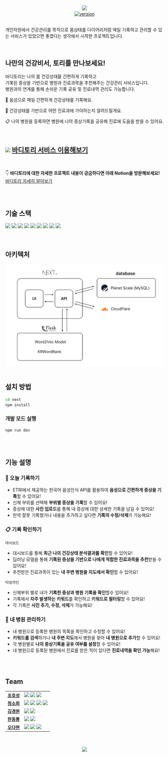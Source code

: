 <div align="center">
<div align="center">
<img src="./next/public/bodytory_banner.png" width="600px" >
</div>
<div>
<a href=""><img src="https://img.shields.io/badge/bodytory-v1.0-brightgreen.svg" alt="version"></a>
</div>
</div>

<br/>

개인차원에서 건강관리를 목적으로 몸상태를 다이어리처럼 매일 기록하고 관리할 수 있는 서비스가 있었으면 좋겠다는 생각에서 시작한 프로젝트입니다.

<br/>

## 나만의 건강비서, 토리를 만나보세요!

바디토리는 나의 몸 건강상태를 간편하게 기록하고  
기록된 증상을 기반으로 병원과 진료과목을 추천해주는 건강관리 서비스입니다.  
병원과의 연계를 통해 손쉬운 기록 공유 및 진료내역 관리도 가능합니다.

:microphone: 음성으로 매일 간편하게 건강상태를 기록해요.

:hospital: 건강상태를 기반으로 어떤 진료과에 가야하는지 알려드릴게요.

:clipboard: 나의 병원을 등록하면 병원에 나의 증상기록을 공유해 진료에 도움을 받을 수 있어요.

<br/>

## <img src="./next/public/static/readme/tory/tory_purple_icon.png" height="25px"> [바디토리 서비스 이용해보기](https://bodytory-ruddy.vercel.app/)

<br/>

:point_down: **바디토리에 대한 자세한 프로젝트 내용이 궁금하다면 아래 Notion을 방문해보세요!**  
<a href="https://hihisohi.notion.site/4aaf7c53540840629e163d1c99930ff8">바디토리 자세히 알아보기</a>

<br/>
<br/>

## 기술 스택

<div>
  <img src="https://img.shields.io/badge/Next.js-000000?style=for-the-badge&logo=Next.js&logoColor=white"/>
  <img src="https://img.shields.io/badge/Typescript-3178C6?style=for-the-badge&logo=Typescript&logoColor=white"/>
  <img src="https://img.shields.io/badge/React Query-FF4154?style=for-the-badge&logo=ReactQuery&logoColor=white"/>
  <img src="https://img.shields.io/badge/Recoil-black?style=for-the-badge&logo=Recoil&logoColor=white"/>
  <img src="https://img.shields.io/badge/Axios-5A29E4?style=for-the-badge&logo=Axios&logoColor=white"/>
  <img src="https://img.shields.io/badge/Styled Components-DB7093?style=for-the-badge&logo=styled-components&logoColor=white"/>
  <img src="https://img.shields.io/badge/Planet Scale-000000?style=for-the-badge&logo=PlanetScale&logoColor=white"/>
  <img src="https://img.shields.io/badge/Prisma-2D3748?style=for-the-badge&logo=Prisma&logoColor=white"/>
  <img src="https://img.shields.io/badge/Flask-555555?style=for-the-badge&logo=Flask&logoColor=white"/>
</div>

<br/>
<br/>

## 아키텍처

<img src="./next/public/static/readme/architecture.png" width="600px">

<br/>
<br/>

## 설치 방법

```bash
cd next
npm install
```

### 개발 모드 실행

```bash
npm run dev
```

<br/>
<br/>

## 기능 설명

### :microphone: 오늘 기록하기

- ETRI에서 제공하는 한국어 음성인식 API를 활용하여 **음성으로 간편하게 증상을 기록**할 수 있어요!
- 신체 부위를 선택해 **부위별 증상을 기록**할 수 있어요!
- 증상에 대한 **사진 업로드**를 통해 내 증상에 대한 상세한 기록을 남길 수 있어요!
- 만약 잘못 기록했거나 내용을 추가하고 싶다면 **기록의 수정/삭제**가 가능해요!

### :clipboard: 기록 확인하기

`대시보드`

- 대시보드를 통해 **최근 나의 건강상태 분석결과를 확인**할 수 있어요!
- 딥러닝 모델을 통해 **기록된 증상을 기반으로 나에게 적합한 진료과목을 추천**받을 수 있어요!
- 추천받은 진료과목이 있는 **내 주변 병원을 지도에서 확인**할 수 있어요!

`타임라인`

- 신체부위 별로 내가 **기록한 증상과 병원 기록을 확인**할수 있어요!
- 기록에서 **자주 발생하는 키워드**를 확인하고 **키워드로 필터링**할 수 있어요!
- 각 기록은 **사진 추가, 수정, 삭제**가 가능해요!

### :hospital: 내 병원 관리하기

- 내 병원으로 등록한 병원의 목록을 확인하고 수정할 수 있어요!
- **키워드를 검색**하거나 **내 주변 지도**에서 병원을 찾아 **내 병원으로 추가**할 수 있어요!
- 각 병원별로 **나의 증상기록을 공유 여부를 설정**할 수 있어요!
- 내 병원으로 등록된 병원에서 진료를 받은 적이 있다면 **진료내역을 확인 가능**해요!

<br/>
<br/>

## Team

<table>
  <tr>
    <td align="center">
      <a href="https://github.com/chspower1"><b>조호성</b></a>
    </td>
    <td>
      <img src="https://img.shields.io/badge/FrontEnd-386ED7?style=flat-square&logoColor=white"/>
      <img src="https://img.shields.io/badge/BackEnd-EA5E5E?style=flat-square&logoColor=white"/>
      <img src="https://img.shields.io/badge/Motion-4698A4?style=flat-square&logoColor=white"/>
    </td>
  </tr>
  <tr>
    <td align="center">
      <a href="https://github.com/hihisohi"><b>정소희</b></a>
    </td>
     <td>
      <img src="https://img.shields.io/badge/FrontEnd-386ED7?style=flat-square&logoColor=white"/>
      <img src="https://img.shields.io/badge/AI-63BA71?style=flat-square&logoColor=white"/>
      <img src="https://img.shields.io/badge/PM-BE78BF?style=flat-square&logoColor=white"/>
      <img src="https://img.shields.io/badge/Design-FFEB56?style=flat-square&logoColor=white"/>
    </td>
  </tr>
  <tr>
    <td align="center">
      <a href="https://github.com/KimKW1007"><b>김경원</b></a>
    </td>
    <td>
      <img src="https://img.shields.io/badge/FrontEnd-386ED7?style=flat-square&logoColor=white"/>
      <img src="https://img.shields.io/badge/BackEnd-EA5E5E?style=flat-square&logoColor=white"/>
    </td>
  </tr>
  <tr>
    <td align="center">
      <a href="https://github.com/Ryong-E"><b>한동룡</b></a>
    </td>
    <td>
      <img src="https://img.shields.io/badge/FrontEnd-386ED7?style=flat-square&logoColor=white"/>
      <img src="https://img.shields.io/badge/BackEnd-EA5E5E?style=flat-square&logoColor=white"/>
    </td>
  </tr>
  <tr>    
    <td align="center">
      <a href="https://github.com/Peelsob4d"><b>오다현</b></a>
    </td>
    <td>   
      <img src="https://img.shields.io/badge/FrontEnd-386ED7?style=flat-square&logoColor=white"/>
      <img src="https://img.shields.io/badge/AI-63BA71?style=flat-square&logoColor=white"/>
      <img src="https://img.shields.io/badge/DevOps-B0A85A?style=flat-square&logoColor=white"/>
    </td>
  </tr>
</table>

<br/>
<br/>

<div align="center">
<img src="./next/public/static/readme/tory/tory_purple_icon.png" height="25px">
</div>
